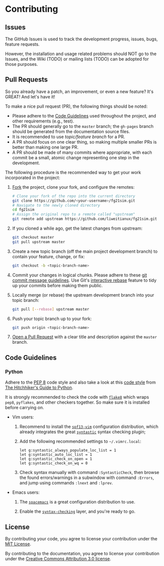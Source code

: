 Contributing
================

Issues
--------
The GitHub Issues is used to track the development progress, issues,
bugs, feature requests.

However, the installation and usage related problems should NOT go to
the Issues, and the Wiki (TODO) or mailing lists (TODO) can be adopted
for those purposes.


Pull Requests
----------------
So you already have a patch, an improvement, or even a new feature?
It's GREAT!  And let's have it!

To make a nice pull request (PR), the following things should be noted:

* Please adhere to the [Code Guidelines](#code-guidelines) used
  throughout the project, and other requirements (e.g., test).
* The PR should generally go to the ``master`` branch;
  the ``gh-pages`` branch should be generated from the documentation
  source files.
* It is recommended to use *topic/feature branch* for a PR.
* A PR should focus on one clear thing, so making multiple smaller PRs
  is better than making one large PR.
* A PR should be made of many commits where appropriate, with each commit
  be a small, atomic change representing one step in the development.

The following procedure is the recommended way to get your work
incorporated in the project:

1. [Fork](https://help.github.com/fork-a-repo/) the project, clone your
   fork, and configure the remotes:

   ```sh
   # Clone your fork of the repo into the current directory
   git clone https://github.com/<your-username>/fg21sim.git
   # Navigate to the newly cloned directory
   cd fg21sim
   # Assign the original repo to a remote called "upstream"
   git remote add upstream https://github.com/liweitianux/fg21sim.git
   ```

2. If you cloned a while ago, get the latest changes from upstream:

   ```sh
   git checkout master
   git pull upstream master
   ```

3. Create a new topic branch (off the main project development branch)
   to contain your feature, change, or fix:

   ```sh
   git checkout -b <topic-branch-name>
   ```

4. Commit your changes in logical chunks. Please adhere to these
   [git commit message guidelines](http://tbaggery.com/2008/04/19/a-note-about-git-commit-messages.html).
   Use Git's [interactive rebase](https://help.github.com/articles/interactive-rebase)
   feature to tidy up your commits before making them public.

5. Locally merge (or rebase) the upstream development branch into your
   topic branch:

   ```sh
   git pull [--rebase] upstream master
   ```

6. Push your topic branch up to your fork:

   ```sh
   git push origin <topic-branch-name>
   ```

7. [Open a Pull Request](https://help.github.com/articles/using-pull-requests/)
    with a clear title and description against the `master` branch.


Code Guidelines
-------------------

### Python

Adhere to the [PEP 8](https://www.python.org/dev/peps/pep-0008) code style
and also take a look at this
[code style](http://docs.python-guide.org/en/latest/writing/style/) from
[The Hitchhiker's Guide to Python](http://docs.python-guide.org/).

It is strongly recommended to check the code with [``flake8``](https://gitlab.com/pycqa/flake8) which wraps ``pep8``, ``pyflakes``, and other checkers together.
So make sure it is installed before carrying on.

* Vim users:

  1. Recommend to install the [``spf13-vim``](https://github.com/spf13/spf13-vim)
     configuration distribution, which already integrates the great
     [``syntastic``](https://github.com/scrooloose/syntastic) syntax checking
     plugin;

  2. Add the following recommended settings to ``~/.vimrc.local``:

     ```vim
     let g:syntastic_always_populate_loc_list = 1
     let g:syntastic_auto_loc_list = 1
     let g:syntastic_check_on_open = 1
     let g:syntastic_check_on_wq = 0
     ```
   3. Check syntax manually with command ``:SyntasticCheck``, then browse
      the found errors/warnings in a subwindow with command ``:Errors``,
      and jump using commands ``:lnext`` and ``:lprev``.

* Emacs users:

  1. The [``spacemacs``](https://github.com/syl20bnr/spacemacs) is a great
     configuration distribution to use.

  2. Enable the [``syntax-checking``](https://github.com/syl20bnr/spacemacs/blob/master/layers/syntax-checking/README.org) layer,
     and you're ready to go.


License
-------
By contributing your code, you agree to license your contribution under
the [MIT License](LICENSE).

By contributing to the documentation, you agree to license your contribution
under the [Creative Commons Attribution 3.0 license](https://creativecommons.org/licenses/by/3.0/us/deed.en_US).
